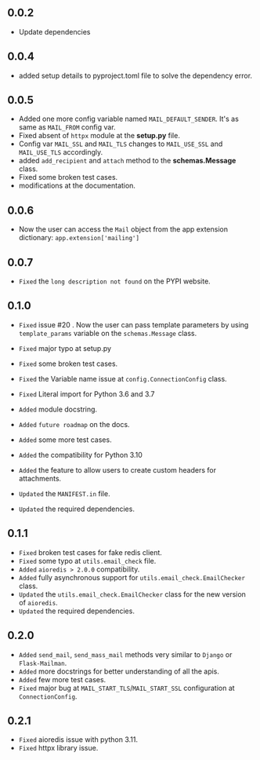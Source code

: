 ## 0.0.2 
- Update dependencies

## 0.0.4
- added setup details to pyproject.toml file to solve the dependency error.

## 0.0.5
- Added one more config variable named `MAIL_DEFAULT_SENDER`. It's as same as `MAIL_FROM` config var.
- Fixed absent of `httpx` module at the __setup.py__ file.
- Config var `MAIL_SSL` and `MAIL_TLS` changes to `MAIL_USE_SSL` and `MAIL_USE_TLS` accordingly.
- added `add_recipient` and `attach` method to the __schemas.Message__ class.
- Fixed some broken test cases.
- modifications at the documentation.

## 0.0.6
- Now the user can access the `Mail` object from the app extension dictionary: `app.extension['mailing']`

## 0.0.7
- `Fixed` the `long description not found` on the PYPI website.

## 0.1.0
- `Fixed` issue #20 . Now the user can pass template parameters by using `template_params` variable on the `schemas.Message` class.
- `Fixed` major typo at setup.py
- `Fixed` some broken test cases.
- `Fixed` the Variable name issue at `config.ConnectionConfig` class.
- `Fixed` Literal import for Python 3.6 and 3.7

- `Added` module docstring.
- `Added` `future roadmap` on the docs.
- `Added` some more test cases.
- `Added` the compatibility for Python 3.10
- `Added` the feature to allow users to create custom headers for attachments.

- `Updated` the `MANIFEST.in` file.
- `Updated` the required dependencies.

## 0.1.1
- `Fixed` broken test cases for fake redis client.
- `Fixed` some typo at `utils.email_check` file.
- `Added` `aioredis > 2.0.0` compatibility.
- `Added` fully asynchronous support for `utils.email_check.EmailChecker` class.
- `Updated` the `utils.email_check.EmailChecker` class for the new version of `aioredis`.
- `Updated` the required dependencies.

## 0.2.0
- `Added` `send_mail`, `send_mass_mail` methods very similar to `Django` or `Flask-Mailman`.
- `Added` more docstrings for better understanding of all the apis.
- `Added` few more test cases.
- `Fixed` major bug at `MAIL_START_TLS`/`MAIL_START_SSL` configuration at `ConnectionConfig`.

## 0.2.1
- `Fixed` aioredis issue with python 3.11.    
- `Fixed` httpx library issue.      